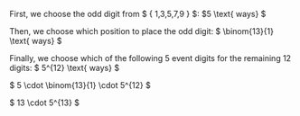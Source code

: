 First, we choose the odd digit from $ { 1,3,5,7,9 } $: $5 \text{ ways} $

Then, we choose which position to place the odd digit: $ \binom{13}{1} \text{ ways} $

Finally, we choose which of the following 5 event digits for the remaining 12 digits: $ 5^{12} \text{ ways} $

$ 5 \cdot \binom{13}{1} \cdot 5^{12} $

$ 13 \cdot 5^{13} $
